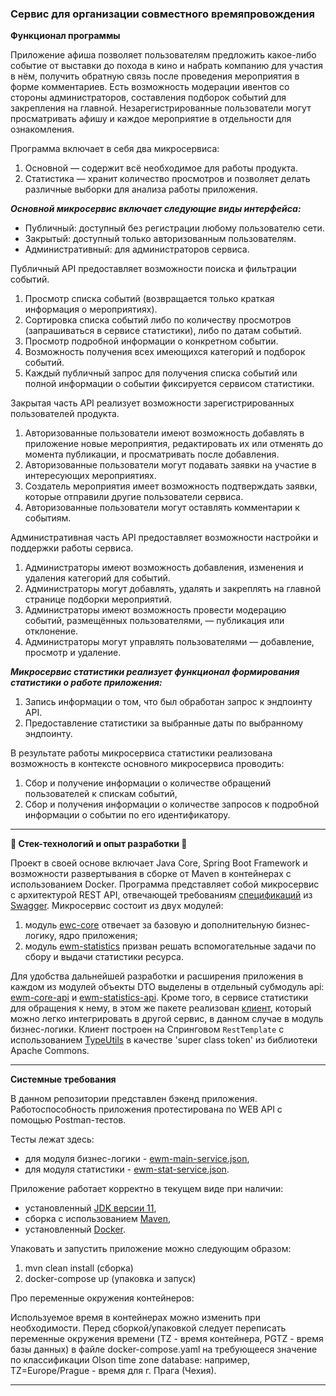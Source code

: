 ### Сервис для организации совместного времяпровождения

**Функционал программы**

Приложение афиша позволяет пользователям предложить какое-либо событие от выставки до похода в кино и набрать компанию
для участия в нём, получить обратную связь после проведения мероприятия в форме комментариев. Есть возможность модерации
ивентов со стороны администраторов, составления подборок событий для закрепления на главной.
Незарегистрированные пользователи могут просматривать афишу и каждое мероприятие в отдельности для ознакомления.

Программа включает в себя два микросервиса:

1. Основной — содержит всё необходимое для работы продукта.
2. Статистика — хранит количество просмотров и позволяет делать различные выборки для анализа работы приложения.

***Основной микросервис включает следующие виды интерфейса:***

- Публичный: доступный без регистрации любому пользователю сети.
- Закрытый: доступный только авторизованным пользователям.
- Административный: для администраторов сервиса.

Публичный API предоставляет возможности поиска и фильтрации событий.

1. Просмотр списка событий (возвращается только краткая информация о мероприятиях).
2. Сортировка списка событий либо по количеству просмотров (запрашиваться в сервисе статистики), либо по датам событий.
3. Просмотр подробной информации о конкретном событии.
4. Возможность получения всех имеющихся категорий и подборок событий.
5. Каждый публичный запрос для получения списка событий или полной информации о событии фиксируется сервисом статистики.

Закрытая часть API реализует возможности зарегистрированных пользователей продукта.

1. Авторизованные пользователи имеют возможность добавлять в приложение новые мероприятия,
   редактировать их или отменять до момента публикации, и просматривать после добавления.
2. Авторизованные пользователи могут подавать заявки на участие в интересующих мероприятиях.
3. Создатель мероприятия имеет возможность подтверждать заявки, которые отправили другие пользователи сервиса.
4. Авторизованные пользователи могут оставлять комментарии к событиям.

Административная часть API предоставляет возможности настройки и поддержки работы сервиса.

1. Администраторы имеют возможность добавления, изменения и удаления категорий для событий.
2. Администраторы могут добавлять, удалять и закреплять на главной странице подборки мероприятий.
3. Администраторы имеют возможность провести модерацию событий, размещённых пользователями, — публикация или отклонение.
4. Администраторы могут управлять пользователями — добавление, просмотр и удаление.

***Микросервис статистики реализует функционал формирования статистики о работе приложения:***

1. Запись информации о том, что был обработан запрос к эндпоинту API.
2. Предоставление статистики за выбранные даты по выбранному эндпоинту.

В результате работы микросервиса статистики реализована возможность в контексте основного микросервиса проводить:

1. Сбор и получение информации о количестве обращений пользователей к спискам событий,
2. Сбор и получения информации о количестве запросов к подробной информации о событии по его идентификатору.

-----

<b>🧩 Стек-технологий и опыт разработки 🧩</b>

Проект в своей основе включает Java Core, Spring Boot Framework и возможности развертывания в сборке от Maven в
контейнерах с использованием Docker. Программа представляет собой микросервис с архитектурой REST API, отвечающей
требованиям [спецификаций](./specifications) из [Swagger](https://editor-next.swagger.io/). Микросервис состоит из двух
модулей:

1) модуль [ewc-core](./ewm-core) отвечает за базовую и дополнительную бизнес-логику, ядро приложения;
2) модуль [ewm-statistics](./ewm-statistics) призван решать вспомогательные задачи по сбору и выдачи статистики ресурса.

Для удобства дальнейшей разработки и расширения приложения в каждом из модулей объекты DTO выделены в отдельный
субмодуль api: [ewm-core-api](./ewm-core/ewm-core-api) и [ewm-statistics-api](./ewm-statistics/ewm-statistics-api).
Кроме того, в сервисе статистики для обращения к нему, в этом же пакете
реализован [клиент](./ewm-statistics/ewm-statistics-api/src/main/java/ru/practicum/ewm/stats/client),
который можно легко интегрировать в другой сервис, в данном случае в модуль бизнес-логики. Клиент построен на Спринговом
`RestTemplate` с
использованием [TypeUtils](https://commons.apache.org/proper/commons-lang/apidocs/org/apache/commons/lang3/reflect/TypeUtils.html)
в качестве 'super class token' из библиотеки Apache Commons.

-----

<b>Системные требования</b>

В данном репозитории представлен бэкенд приложения. Работоспособность приложения протестирована по WEB API с помощью
Postman-тестов.

Тесты лежат здесь:

- для модуля бизнес-логики - [ewm-main-service.json](./postman/ewm-main-service.json),
- для модуля статистики - [ewm-stat-service.json](./postman/ewm-stat-service.json).

Приложение работает корректно в текущем виде при наличии:

- установленный [JDK версии 11](https://docs.aws.amazon.com/corretto/),
- сборка с использованием [Maven](https://maven.apache.org/),
- установленный [Docker](https://www.docker.com/products/docker-desktop/).

Упаковать и запустить приложение можно следующим образом:

1. mvn clean install (сборка)
2. docker-compose up (упаковка и запуск)

Про переменные окружения контейнеров:

Используемое время в контейнерах можно изменить при необходимости. Перед сборкой/упаковкой следует переписать переменные
окружения времени (TZ - время контейнера, PGTZ - время базы данных) в файле docker-compose.yaml на требующееся значение
по классификации Olson time zone database: например, TZ=Europe/Prague - время для г. Прага (Чехия).

-----

